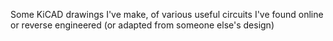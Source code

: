 Some KiCAD drawings I've make, of various useful circuits I've found online or reverse engineered (or adapted from someone else's design)
